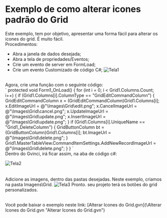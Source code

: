 # Exemplo de como alterar icones padrão do Grid
Este exemplo, tem por objetivo, apresentar uma forma fácil para alterar os icones do grid. É muito fácil.
<br>
Procedimentos:
<br>
* Abra a janela de dados desejada;
* Abra a tela de propriedades/Eventos;
* Crie um evento de server em FormLoad;
* Crie um evento Customizado de código C#;
![Tela1](\tela1.png)
<br>
Agora, crie uma função com o seguinte código:
<br>
`
	protected void Form1_OnLoad()
        {
         for (int i = 0; i < Grid1.Columns.Count; i++)
            {
                if (Grid1.Columns[i].ColumnType == "GridEditCommandColumn")
                {
                    GridEditCommandColumn x = (GridEditCommandColumn)Grid1.Columns[i];
                    x.EditImageUrl = @"\Images\Grid\edit.png";
                    x.CancelImageUrl = @"\Images\Grid\cancel.png";
                    x.UpdateImageUrl = @"\Images\Grid\update.png";
                    x.InsertImageUrl = @"\Images\Grid\update.png";                
                }
                if (Grid1.Columns[i].UniqueName == "Grid1_DeleteColumn")
                {
                    GridButtonColumn bt = (GridButtonColumn)Grid1.Columns[i];
                    bt.ImageUrl = @"\Images\Grid\delete.png";
                }
                Grid1.MasterTableView.CommandItemSettings.AddNewRecordImageUrl = @"\Images\Grid\delete.png";
            }
         }
`
<br>
Dentro do Gvinci, irá ficar assim, na aba de código c#:

![Tela2](\tela2.png)
<br>
<br>
<br>
Adicione as imagens, dentro das pastas desejadas. Neste exemplo, criamos na pasta Imagens\Grid.
![Tela3](\tela3.png)
Pronto. seu projeto terá os botões do grid personalizados.
<br>

<br>
Você pode baixar o exemplo neste link:
[Alterar Icones do Grid.gvn](\Alterar Icones do Grid.gvn "Alterar Icones do Grid.gvn")